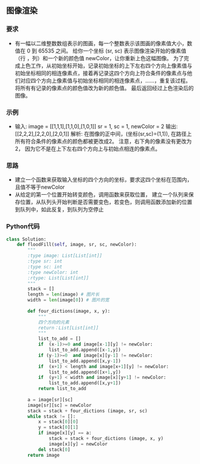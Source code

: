 ## 图像渲染
### 要求
* 有一幅以二维整数数组表示的图画，每一个整数表示该图画的像素值大小，数值在 0 到 65535 之间。
给你一个坐标 (sr, sc) 表示图像渲染开始的像素值（行 ，列）和一个新的颜色值 newColor，让你重新上色这幅图像。
为了完成上色工作，从初始坐标开始，记录初始坐标的上下左右四个方向上像素值与初始坐标相同的相连像素点，接着再记录这四个方向上符合条件的像素点与他们对应四个方向上像素值与初始坐标相同的相连像素点，……，重复该过程。将所有有记录的像素点的颜色值改为新的颜色值。
最后返回经过上色渲染后的图像。

### 示例
*
    输入: 
    image = [[1,1,1],[1,1,0],[1,0,1]]
    sr = 1, sc = 1, newColor = 2
    输出: [[2,2,2],[2,2,0],[2,0,1]]
    解析: 
    在图像的正中间，(坐标(sr,sc)=(1,1)),
    在路径上所有符合条件的像素点的颜色都被更改成2。
    注意，右下角的像素没有更改为2，
    因为它不是在上下左右四个方向上与初始点相连的像素点。

### 思路
* 建立一个函数来获取输入坐标的四个方向的坐标，要求这四个坐标在范围内，且值不等于newColor
* 从给定的第一个位置开始转变颜色，调用函数来获取位置， 建立一个队列来保存位置，从队列头开始判断是否需要变色，若变色，则调用函数添加新的位置到队列中，如此反复，到队列为空停止

### Python代码

```python
class Solution:
    def floodFill(self, image, sr, sc, newColor):
        """
        :type image: List[List[int]]
        :type sr: int
        :type sc: int
        :type newColor: int
        :rtype: List[List[int]]
        """
        stack = []
        length = len(image) # 图片长
        width = len(image[0]) # 图片的宽
        
        def four_dictions(image, x, y):
            """
            四个方向的元素
            return：List[List[int]]
            """
            list_to_add = []
            if  (x-1)>=0 and image[x-1][y] != newColor:
                list_to_add.append([x-1,y])
            if (y-1)>=0  and image[x][y-1] != newColor:
                list_to_add.append([x,y-1])
            if  (x+1) < length and image[x+1][y] != newColor:
                list_to_add.append([x+1,y])
            if  (y+1) < width and image[x][y+1] != newColor:
                list_to_add.append([x,y+1])
            return list_to_add
        
        a = image[sr][sc]
        image[sr][sc] = newColor
        stack = stack + four_dictions (image, sr, sc)
        while stack != []:
            x = stack[0][0]
            y = stack[0][1]
            if image[x][y] == a:
                stack = stack + four_dictions (image, x, y)
                image[x][y] = newColor
            del stack[0]
        return image
```